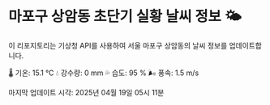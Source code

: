 
# 마포구 상암동 초단기 실황 날씨 정보 🌤️

이 리포지토리는 기상청 API를 사용하여 서울 마포구 상암동의 날씨 정보를 업데이트합니다. 

🌡️ 기온: 15.1 ℃
💧 강수량: 0 mm
💦 습도: 95 %
🌬️ 풍속: 1.5 m/s

마지막 업데이트 시각: 2025년 04월 19일 05시 11분    

